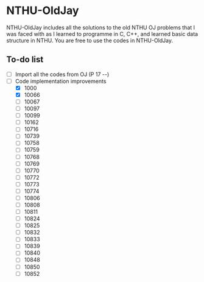 # NTHU-OldJay

NTHU-OldJay includes all the solutions to the old NTHU OJ problems that I was faced with as I learned to programme in C, C++, and learned basic data structure in NTHU. You are free to use the codes in NTHU-OldJay.

## To-do list

- [ ] Import all the codes from OJ (P 17 --)
- [ ] Code implementation improvements
    - [x] 1000
    - [x] 10066
    - [ ] 10067
    - [ ] 10097
    - [ ] 10099
    - [ ] 10162
    - [ ] 10716
    - [ ] 10739
    - [ ] 10758
    - [ ] 10759
    - [ ] 10768
    - [ ] 10769
    - [ ] 10770
    - [ ] 10772
    - [ ] 10773
    - [ ] 10774
    - [ ] 10806
    - [ ] 10808
    - [ ] 10811
    - [ ] 10824
    - [ ] 10825
    - [ ] 10832
    - [ ] 10833
    - [ ] 10839
    - [ ] 10840
    - [ ] 10848
    - [ ] 10850
    - [ ] 10852
